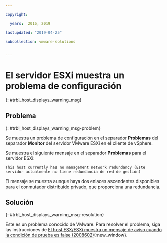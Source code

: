 ```yaml
---

copyright:

  years:  2016, 2019

lastupdated: "2019-04-25"

subcollection: vmware-solutions


---
```


# El servidor ESXi muestra un problema de configuración
{: #trbl_host_displays_warning_msg}

## Problema
{: #trbl_host_displays_warning_msg-problem}

Se muestra un problema de configuración en el separador **Problemas** del separador **Monitor** del servidor VMware ESXi en el cliente de vSphere.

Se muestra el siguiente mensaje en el separador **Problemas** para el servidor ESXi:

`This host currently has no management network redundancy (Este servidor actualmente no tiene redundancia de red de gestión)`

El mensaje se muestra aunque haya dos enlaces ascendentes disponibles para el conmutador distribuido privado, que proporciona una redundancia.

## Solución
{: #trbl_host_displays_warning_msg-resolution}

Este es un problema conocido de VMware. Para resolver el problema, siga las instrucciones de [El host ESX/ESXi muestra un mensaje de aviso cuando la condición de prueba es false (2008602)](https://kb.vmware.com/s/article/2008602){:new_window}.
